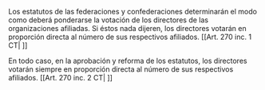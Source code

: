 Los estatutos de las federaciones y confederaciones determinarán el modo como deberá ponderarse la votación de los directores de las organizaciones afiliadas. Si éstos nada dijeren, los directores votarán en proporción directa al número de sus respectivos afiliados. [[Art. 270 inc. 1 CT| ]]

En todo caso, en la aprobación y reforma de los estatutos, los directores votarán siempre en proporción directa al número de sus respectivos afiliados. [[Art. 270 inc. 2 CT| ]]
